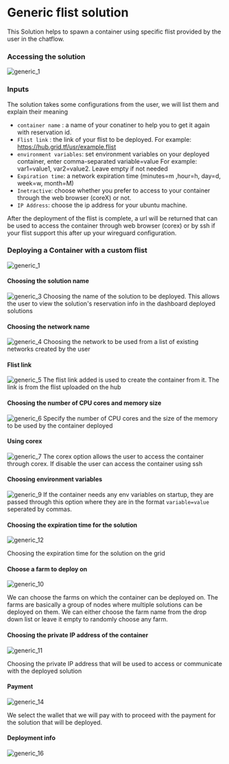 # Generic flist solution

This Solution helps to spawn a container using specific flist provided by the user in the chatflow.

### Accessing the solution


![generic_1](img/generic_1.png)



### Inputs

The solution takes some configurations from the user, we will list them and explain their meaning

- `container name` : a name of your conatiner to help you to get it again with reservation id.
- `Flist link` : the link of your flist to be deployed. For example: https://hub.grid.tf/usr/example.flist
- `environment variables`: set environment variables on your deployed container, enter comma-separated variable=value For example: var1=value1, var2=value2. Leave empty if not needed
- `Expiration time`: a network expiration time (minutes=m ,hour=h, day=d, week=w, month=M)
- `Inetractive`: choose whether you prefer to access to your container through the web browser (coreX) or not.
- `IP Address`: choose the ip address for your ubuntu machine.



After the deployment of the flist is complete, a url will be returned that can be used to access the container through web browser (corex) or by ssh if your flist support this after up your wireguard configuration.

### Deploying a Container with a custom flist

![generic_1](img/generic_1.png)


#### Choosing the solution name

![generic_3](img/generic_3.png)
Choosing the name of the solution to be deployed. This allows the user to view the solution's reservation info in the dashboard deployed solutions


#### Choosing the network name

![generic_4](img/generic_4.png)
Choosing the network to be used from a list of existing networks created by the user

#### Flist link

![generic_5](img/generic_5.png)
The flist link added is used to create the container from it. The link is from the flist uploaded on the hub

#### Choosing the number of CPU cores and memory size

![generic_6](img/generic_6.png)
Specify the number of CPU cores and the size of the memory to be used by the container deployed

#### Using corex
![generic_7](img/generic_7.png)
The corex option allows the user to access the container through corex. If disable the user can access the container using ssh


#### Choosing environment variables
![generic_9](img/generic_9.png)
If the container needs any env variables on startup, they are passed through this option where they are in the format `variable=value` seperated by commas.

#### Choosing the expiration time for the solution
![generic_12](img/generic_12.png)


Choosing the expiration time for the solution on the grid

#### Choose a farm to deploy on

![generic_10](img/generic_10.png)

We can choose the farms on which the container can be deployed on. The farms are basically a group of nodes where multiple solutions can be deployed on them. We can either choose the farm name from the drop down list or leave it empty to randomly choose any farm.

#### Choosing the private IP address of the container

![generic_11](img/generic_11.png)

Choosing the private IP address that will be used to access or communicate with the deployed solution





#### Payment

![generic_14](img/generic_14.png)

We select the wallet that we will pay with to proceed with the payment for the solution that will be deployed.

#### Deployment info
![generic_16](img/generic_16.png)